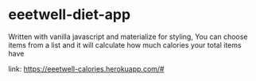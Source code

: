 # eeetwell-diet-app

Written with vanilla javascript and materialize for styling,
You can choose items from a list and it will calculate how much calories your total items have

link: https://eeetwell-calories.herokuapp.com/#
